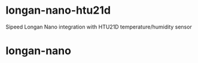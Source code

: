# longan-nano-htu21d
Sipeed Longan Nano integration with HTU21D temperature/humidity sensor
# longan-nano
